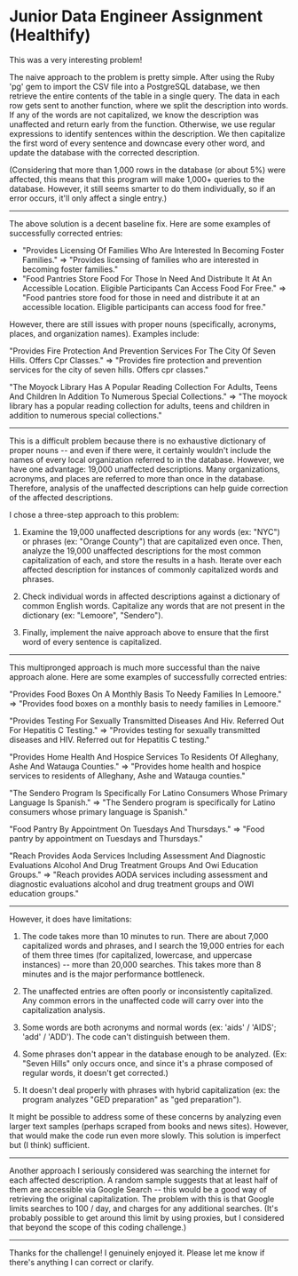 <h1>Junior Data Engineer Assignment (Healthify)</h1>

This was a very interesting problem!

The naive approach to the problem is pretty simple. After using the Ruby 'pg' gem to import the CSV file into a PostgreSQL database, we then retrieve the entire contents of the table in a single query. The data in each row gets sent to another function, where we split the description into words. If any of the words are not capitalized, we know the description was unaffected and return early from the function. Otherwise, we use regular expressions to identify sentences within the description. We then capitalize the first word of every sentence and downcase every other word, and update the database with the corrected description.

(Considering that more than 1,000 rows in the database (or about 5%) were affected, this means that this program will make 1,000+ queries to the database. However, it still seems smarter to do them individually, so if an error occurs, it'll only affect a single entry.)

<hr>

The above solution is a decent baseline fix. Here are some examples of successfully corrected entries:

<ul>
<li>"Provides Licensing Of Families Who Are Interested In Becoming Foster Families." =>
"Provides licensing of families who are interested in becoming foster families."</li>

<li>"Food Pantries Store Food For Those In Need And Distribute It At An Accessible Location. Eligible Participants Can Access Food For Free." =>
"Food pantries store food for those in need and distribute it at an accessible location. Eligible participants can access food for free."</li>
</ul>

However, there are still issues with proper nouns (specifically, acronyms, places, and organization names). Examples include:

"Provides Fire Protection And Prevention Services For The City Of Seven Hills. Offers Cpr Classes." =>
"Provides fire protection and prevention services for the city of seven hills. Offers cpr classes."

"The Moyock Library Has A Popular Reading Collection For Adults, Teens And Children In Addition To Numerous Special Collections." =>
"The moyock library has a popular reading collection for adults, teens and children in addition to numerous special collections."

<hr>

This is a difficult problem because there is no exhaustive dictionary of proper nouns -- and even if there were, it certainly wouldn't include the names of every local organization referred to in the database. However, we have one advantage: 19,000 unaffected descriptions. Many organizations, acronyms, and places are referred to more than once in the database. Therefore, analysis of the unaffected descriptions can help guide correction of the affected descriptions.

I chose a three-step approach to this problem:

1. Examine the 19,000 unaffected descriptions for any words (ex: "NYC") or phrases (ex: "Orange County") that are capitalized even once. Then, analyze the 19,000 unaffected descriptions for the most common capitalization of each, and store the results in a hash. Iterate over each affected description for instances of commonly capitalized words and phrases.

2. Check individual words in affected descriptions against a dictionary of common English words. Capitalize any words that are not present in the dictionary (ex: "Lemoore", "Sendero").

3. Finally, implement the naive approach above to ensure that the first word of every sentence is capitalized.

<hr>

This multipronged approach is much more successful than the naive approach alone. Here are some examples of successfully corrected entries:

"Provides Food Boxes On A Monthly Basis To Needy Families In Lemoore." =>
"Provides food boxes on a monthly basis to needy families in Lemoore."

"Provides Testing For Sexually Transmitted Diseases And Hiv. Referred Out For Hepatitis C Testing." =>
"Provides testing for sexually transmitted diseases and HIV. Referred out for Hepatitis C testing."

"Provides Home Health And Hospice Services To Residents Of Alleghany, Ashe And Watauga Counties." =>
"Provides home health and hospice services to residents of Alleghany, Ashe and Watauga counties."

"The Sendero Program Is Specifically For Latino Consumers Whose Primary Language Is Spanish." =>
"The Sendero program is specifically for Latino consumers whose primary language is Spanish."

"Food Pantry By Appointment On Tuesdays And Thursdays." =>
"Food pantry by appointment on Tuesdays and Thursdays."

"Reach Provides Aoda Services Including Assessment And Diagnostic Evaluations Alcohol And Drug Treatment Groups And Owi Education Groups." =>
"Reach provides AODA services including assessment and diagnostic evaluations alcohol and drug treatment groups and OWI education groups."

<hr>

However, it does have limitations:

1. The code takes more than 10 minutes to run. There are about 7,000 capitalized words and phrases, and I search the 19,000 entries for each of them three times (for capitalized, lowercase, and uppercase instances) -- more than 20,000 searches. This takes more than 8 minutes and is the major performance bottleneck.

2. The unaffected entries are often poorly or inconsistently capitalized. Any common errors in the unaffected code will carry over into the capitalization analysis.

3. Some words are both acronyms and normal words (ex: 'aids' / 'AIDS'; 'add' / 'ADD'). The code can't distinguish between them.

4. Some phrases don't appear in the database enough to be analyzed. (Ex: "Seven Hills" only occurs once, and since it's a phrase composed of regular words, it doesn't get corrected.)

5. It doesn't deal properly with phrases with hybrid capitalization (ex: the program analyzes "GED preparation" as "ged preparation").

It might be possible to address some of these concerns by analyzing even larger text samples (perhaps scraped from books and news sites). However, that would make the code run even more slowly. This solution is imperfect but (I think) sufficient.

<hr>

Another approach I seriously considered was searching the internet for each affected description. A random sample suggests that at least half of them are accessible via Google Search -- this would be a good way of retrieving the original capitalization. The problem with this is that Google limits searches to 100 / day, and charges for any additional searches. (It's probably possible to get around this limit by using proxies, but I considered that beyond the scope of this coding challenge.)

<hr>

Thanks for the challenge! I genuinely enjoyed it. Please let me know if there's anything I can correct or clarify.

